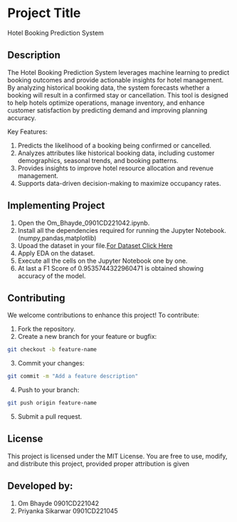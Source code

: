 # Project Title
Hotel Booking Prediction System
## Description
The Hotel Booking Prediction System leverages machine learning to predict booking outcomes and provide actionable insights for hotel management. By analyzing historical booking data, the system forecasts whether a booking will result in a confirmed stay or cancellation. This tool is designed to help hotels optimize operations, manage inventory, and enhance customer satisfaction by predicting demand and improving planning accuracy.

Key Features:

1. Predicts the likelihood of a booking being confirmed or cancelled.
2. Analyzes attributes like historical booking data, including customer demographics, seasonal trends, and booking patterns.
3. Provides insights to improve hotel resource allocation and revenue management.
4. Supports data-driven decision-making to maximize occupancy rates.

## Implementing Project
1. Open the Om_Bhayde_0901CD221042.ipynb.
2. Install all the dependencies required for running the Jupyter Notebook. (numpy,pandas,matplotlib)
3. Upoad the dataset in your file.[For Dataset Click Here](https://drive.google.com/file/d/1f3aO_jU1LpW5KBmix6xI_-YyKN_t7krU/view?usp=sharing)
4. Apply EDA on the dataset.
5. Execute all the cells on the Jupyter Notebook one by one.
6. At last a F1 Score of 0.9535744322960471 is obtained showing accuracy of the model.

## Contributing
We welcome contributions to enhance this project! To contribute:
1. Fork the repository.
2. Create a new branch for your feature or bugfix:
``` bash
git checkout -b feature-name
```
3. Commit your changes:
``` bash
git commit -m "Add a feature description"
```
4. Push to your branch:
``` bash
git push origin feature-name
```
5. Submit a pull request.
## License
This project is licensed under the MIT License. You are free to use, modify, and distribute this project, provided proper attribution is given

## Developed by:
01. Om Bhayde 0901CD221042
02. Priyanka Sikarwar 0901CD221045
